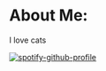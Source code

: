 # About Me:
I love cats

[![spotify-github-profile](https://spotify-github-profile.vercel.app/api/view?uid=p1p0woujezwlxw6lo3fo4rjxn&cover_image=true&theme=default&show_offline=false&background_color=2e2e2e&interchange=true&bar_color=57beff)](https://spotify-github-profile.vercel.app/api/view?uid=p1p0woujezwlxw6lo3fo4rjxn&redirect=true)
